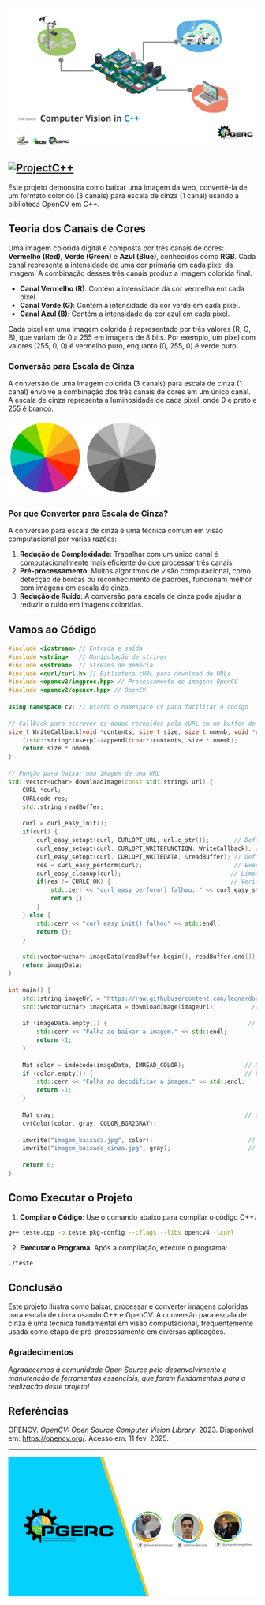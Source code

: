 ![BannerProject](https://raw.githubusercontent.com/pgerc-unilab/Computer-Vision-in-C-/b7f1ebeba18af21a1579bf65d867a5cf6a2ad6b0/Banner.svg)

[![ProjectC++](https://colab.research.google.com/assets/colab-badge.svg)](https://colab.research.google.com/drive/1RhDMTi2gLUh-TgMtp9qvvmsSRM4wq80y?usp=sharing)
---

Este projeto demonstra como baixar uma imagem da web, convertê-la de um formato colorido (3 canais) para escala de cinza (1 canal) usando a biblioteca OpenCV em C++.

## Teoria dos Canais de Cores

Uma imagem colorida digital é composta por três canais de cores: **Vermelho (Red)**, **Verde (Green)** e **Azul (Blue)**, conhecidos como **RGB**. Cada canal representa a intensidade de uma cor primária em cada pixel da imagem. A combinação desses três canais produz a imagem colorida final.

- **Canal Vermelho (R)**: Contém a intensidade da cor vermelha em cada pixel.
- **Canal Verde (G)**: Contém a intensidade da cor verde em cada pixel.
- **Canal Azul (B)**: Contém a intensidade da cor azul em cada pixel.

Cada pixel em uma imagem colorida é representado por três valores (R, G, B), que variam de 0 a 255 em imagens de 8 bits. Por exemplo, um pixel com valores (255, 0, 0) é vermelho puro, enquanto (0, 255, 0) é verde puro.

### Conversão para Escala de Cinza

A conversão de uma imagem colorida (3 canais) para escala de cinza (1 canal) envolve a combinação dos três canais de cores em um único canal. A escala de cinza representa a luminosidade de cada pixel, onde 0 é preto e 255 é branco.

<img src="https://raw.githubusercontent.com/pgerc-unilab/Computer-Vision-in-C-/refs/heads/main/circle/colors.png" width="30%"> <img src="https://raw.githubusercontent.com/pgerc-unilab/Computer-Vision-in-C-/refs/heads/main/circle/colorscinza.png" width="30%">


### Por que Converter para Escala de Cinza?

A conversão para escala de cinza é uma técnica comum em visão computacional por várias razões:
1. **Redução de Complexidade**: Trabalhar com um único canal é computacionalmente mais eficiente do que processar três canais.
2. **Pré-processamento**: Muitos algoritmos de visão computacional, como detecção de bordas ou reconhecimento de padrões, funcionam melhor com imagens em escala de cinza.
3. **Redução de Ruído**: A conversão para escala de cinza pode ajudar a reduzir o ruído em imagens coloridas.

## Vamos ao Código

```cpp
#include <iostream> // Entrada e saída
#include <string>   // Manipulação de strings
#include <sstream>  // Streams de memória
#include <curl/curl.h> // Biblioteca cURL para download de URLs
#include <opencv2/imgproc.hpp> // Processamento de imagens OpenCV
#include <opencv2/opencv.hpp> // OpenCV

using namespace cv; // Usando o namespace cv para facilitar o código

// Callback para escrever os dados recebidos pelo cURL em um buffer de string
size_t WriteCallback(void *contents, size_t size, size_t nmemb, void *userp) {
    ((std::string*)userp)->append((char*)contents, size * nmemb);
    return size * nmemb;
}

// Função para baixar uma imagem de uma URL
std::vector<uchar> downloadImage(const std::string& url) {
    CURL *curl;
    CURLcode res;
    std::string readBuffer;

    curl = curl_easy_init();
    if(curl) {
        curl_easy_setopt(curl, CURLOPT_URL, url.c_str());       // Define a URL
        curl_easy_setopt(curl, CURLOPT_WRITEFUNCTION, WriteCallback); // Define a função de callback
        curl_easy_setopt(curl, CURLOPT_WRITEDATA, &readBuffer); // Define o buffer para escrita
        res = curl_easy_perform(curl);                          // Executa o download
        curl_easy_cleanup(curl);                               // Limpa os recursos do cURL
        if(res != CURLE_OK) {                                  // Verifica erros
            std::cerr << "curl_easy_perform() falhou: " << curl_easy_strerror(res) << std::endl;
            return {};
        }
    } else {
        std::cerr << "curl_easy_init() falhou" << std::endl;
        return {};
    }

    std::vector<uchar> imageData(readBuffer.begin(), readBuffer.end()); // Converte a string para um vetor de uchar
    return imageData;
}

int main() {
    std::string imageUrl = "https://raw.githubusercontent.com/leonardoalvessousa/RaspAsmList"; // URL da imagem
    std::vector<uchar> imageData = downloadImage(imageUrl);          // Baixa a imagem

    if (imageData.empty()) {                                        // Verifica se o download falhou
        std::cerr << "Falha ao baixar a imagem." << std::endl;
        return -1;
    }

    Mat color = imdecode(imageData, IMREAD_COLOR);                 // Decodifica a imagem colorida
    if (color.empty()) {                                           // Verifica se a decodificação falhou
        std::cerr << "Falha ao decodificar a imagem." << std::endl;
        return -1;
    }

    Mat gray;                                                      // Converte para escala de cinza
    cvtColor(color, gray, COLOR_BGR2GRAY);

    imwrite("imagem_baixada.jpg", color);                           // Salva a imagem colorida
    imwrite("imagem_baixada_cinza.jpg", gray);                      // Salva a imagem em tons de cinza

    return 0;
}
```

## Como Executar o Projeto

1. **Compilar o Código**: Use o comando abaixo para compilar o código C++:

```bash
g++ teste.cpp -o teste pkg-config --cflags --libs opencv4 -lcurl
``` 

2. **Executar o Programa**: Após a compilação, execute o programa:

```bash
./teste
```

## Conclusão

Este projeto ilustra como baixar, processar e converter imagens coloridas para escala de cinza usando C++ e OpenCV. A conversão para escala de cinza é uma técnica fundamental em visão computacional, frequentemente usada como etapa de pré-processamento em diversas aplicações.

### Agradecimentos

_Agradecemos à comunidade *Open Source* pelo desenvolvimento e manutenção de ferramentas essenciais, que foram fundamentais para a realização deste projeto!_

## Referências

OPENCV. *OpenCV: Open Source Computer Vision Library*. 2023. Disponível em: <https://opencv.org/>. Acesso em: 11 fev. 2025.

---

![BannerProject](https://raw.githubusercontent.com/pgerc-unilab/Computer-Vision-in-C-/70f123aa93daccb7e1c6c9c750984e0cf7f79a2d/Banner_final.svg)
